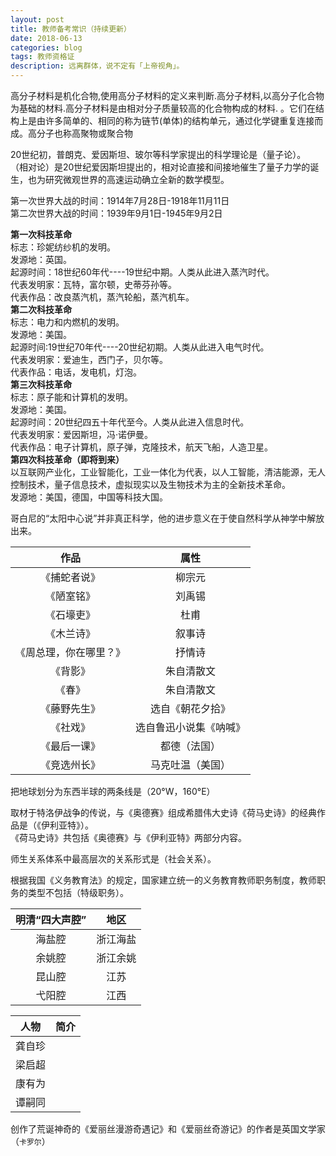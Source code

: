 ```yaml
---
layout: post
title: 教师备考常识（持续更新）
date: 2018-06-13
categories: blog
tags: 教师资格证
description: 远离群体，说不定有「上帝视角」。
---
```


高分子材料是机化合物,使用高分子材料的定义来判断.高分子材料,以高分子化合物为基础的材料.高分子材料是由相对分子质量较高的化合物构成的材料.
。它们在结构上是由许多简单的、相同的称为链节(单体)的结构单元，通过化学键重复连接而成。高分子也称高聚物或聚合物

20世纪初，普朗克、爱因斯坦、玻尔等科学家提出的科学理论是（量子论）。<br>
（相对论）是20世纪爱因斯坦提出的，相对论直接和间接地催生了量子力学的诞生，也为研究微观世界的高速运动确立全新的数学模型。

第一次世界大战的时间：1914年7月28日-1918年11月11日<br>
第二次世界大战的时间：1939年9月1日-1945年9月2日

**第一次科技革命**<br>
标志：珍妮纺纱机的发明。<br>
发源地：英国。<br>
起源时间：18世纪60年代----19世纪中期。人类从此进入蒸汽时代。<br>
代表发明家：瓦特，富尔顿，史蒂芬孙等。<br>
代表作品：改良蒸汽机，蒸汽轮船，蒸汽机车。<br>
**第二次科技革命**<br>
标志：电力和内燃机的发明。<br>
发源地：美国。<br>
起源时间:19世纪70年代----20世纪初期。人类从此进入电气时代。<br>
代表发明家：爱迪生，西门子，贝尔等。<br>
代表作品：电话，发电机，灯泡。<br>
**第三次科技革命**<br>
标志：原子能和计算机的发明。<br>
发源地：美国。<br>
起源时间：20世纪四五十年代至今。人类从此进入信息时代。<br>
代表发明家：爱因斯坦，冯·诺伊曼。<br>
代表作品：电子计算机，原子弹，克隆技术，航天飞船，人造卫星。<br>
**第四次科技革命（即将到来）**<br>
以互联网产业化，工业智能化，工业一体化为代表，以人工智能，清洁能源，无人控制技术，量子信息技术，虚拟现实以及生物技术为主的全新技术革命。<br>
发源地：美国，德国，中国等科技大国。<br>

哥白尼的“太阳中心说”并非真正科学，他的进步意义在于使自然科学从神学中解放出来。<br>

| 作品     |   属性    |
|:--------:|:--------:|
|《捕蛇者说》|柳宗元|
|《陋室铭》|刘禹锡|
|《石壕吏》|杜甫|
|《木兰诗》|叙事诗|
|《周总理，你在哪里？》|抒情诗|
|《背影》|朱自清散文|
|《春》|朱自清散文|
|《藤野先生》|选自《朝花夕拾》|
|《社戏》|选自鲁迅小说集《呐喊》|
|《最后一课》|都德（法国）|
|《竞选州长》|马克吐温（美国）|

把地球划分为东西半球的两条线是（20°W，160°E）

取材于特洛伊战争的传说，与《奥德赛》组成希腊伟大史诗《荷马史诗》的经典作品是（《伊利亚特》）。<br>
《荷马史诗》共包括《奥德赛》与《伊利亚特》两部分内容。<br>

师生关系体系中最高层次的关系形式是（社会关系）。

根据我国《义务教育法》的规定，国家建立统一的义务教育教师职务制度，教师职务的类型不包括（特级职务）。

|明清“四大声腔”|地区|
|:------:|:------:|
|海盐腔|浙江海盐|
|余姚腔|浙江余姚|
|昆山腔|江苏|
|弋阳腔|江西|


|人物|简介|
|:------:|:------:|
|龚自珍||
|梁启超||
|康有为||
|谭嗣同||

创作了荒诞神奇的《爱丽丝漫游奇遇记》和《爱丽丝奇游记》的作者是英国文学家（`卡罗尔`）